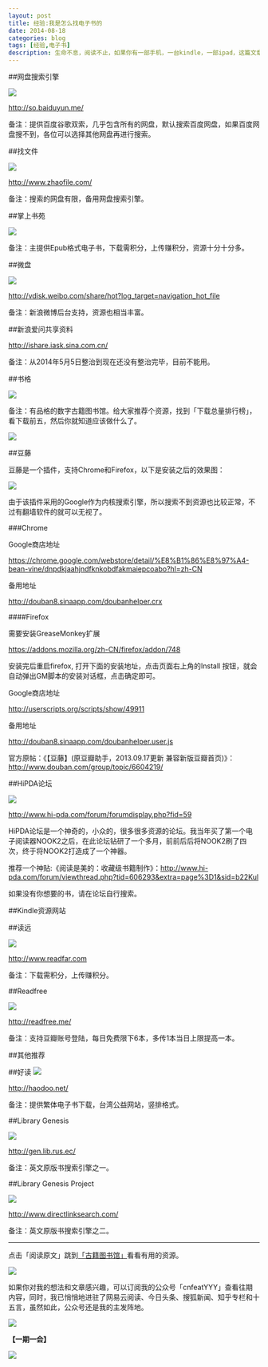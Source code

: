 ```yaml
---
layout: post
title: 经验:我是怎么找电子书的
date: 2014-08-18
categories: blog
tags: [经验,电子书]
description: 生命不息，阅读不止，如果你有一部手机，一台kindle，一部ipad，这篇文章都适合你看看。
---
```



##网盘搜索引擎

![](http://cnfeat.qiniudn.com/Image-2014-08-13-21-22-27.jpg)

http://so.baiduyun.me/

备注：提供百度谷歌双索，几乎包含所有的网盘，默认搜索百度网盘，如果百度网盘搜不到，各位可以选择其他网盘再进行搜索。

##找文件

![](http://cnfeat.qiniudn.com/Image-2014-08-13-21-45-51.jpg)

http://www.zhaofile.com/

备注：搜索的网盘有限，备用网盘搜索引擎。

##掌上书苑

![](http://cnfeat.qiniudn.com/Image-2014-08-13-22-00-08.jpg)

备注：主提供Epub格式电子书，下载需积分，上传赚积分，资源十分十分多。



##微盘

![](http://cnfeat.qiniudn.com/Image-2014-08-13-21-48-24.jpg)

http://vdisk.weibo.com/share/hot?log_target=navigation_hot_file

备注：新浪微博后台支持，资源也相当丰富。



##新浪爱问共享资料

http://ishare.iask.sina.com.cn/

备注：从2014年5月5日整治到现在还没有整治完毕，目前不能用。


##书格

![](http://cnfeat.qiniudn.com/Image-2014-08-13-22-12-31.jpg)

备注：有品格的数字古籍图书馆。给大家推荐个资源，找到「下载总量排行榜」，看下载前五，然后你就知道应该做什么了。

![](http://cnfeat.qiniudn.com/Image-2014-08-13-21-57-39.jpg)



##豆藤

豆藤是一个插件，支持Chrome和Firefox，以下是安装之后的效果图：

![](http://cnfeat.qiniudn.com/Image-2014-08-13-21-10-39.jpg)

由于该插件采用的Google作为内核搜索引擎，所以搜索不到资源也比较正常，不过有翻墙软件的就可以无视了。


###Chrome

Google商店地址

https://chrome.google.com/webstore/detail/%E8%B1%86%E8%97%A4-bean-vine/dnpdkjaahjndfknkobdfakmaiepcoabo?hl=zh-CN

备用地址

http://douban8.sinaapp.com/doubanhelper.crx


####Firefox

需要安装GreaseMonkey扩展

https://addons.mozilla.org/zh-CN/firefox/addon/748

安装完后重启firefox, 打开下面的安装地址，点击页面右上角的Install 按钮，就会自动弹出GM脚本的安装对话框，点击确定即可。 


Google商店地址 

http://userscripts.org/scripts/show/49911 

备用地址
 
http://douban8.sinaapp.com/doubanhelper.user.js


官方原帖：《【豆藤】(原豆瓣助手，2013.09.17更新 兼容新版豆瓣首页)》：http://www.douban.com/group/topic/6604219/


##HiPDA论坛

![](http://cnfeat.qiniudn.com/Image-2014-08-13-21-20-30.jpg)

http://www.hi-pda.com/forum/forumdisplay.php?fid=59

HiPDA论坛是一个神奇的，小众的，很多很多资源的论坛。我当年买了第一个电子阅读器NOOK2之后，在此论坛钻研了一个多月，前前后后将NOOK2刷了四次，终于将NOOK2打造成了一个神器。

推荐一个神贴:《阅读是美的：收藏级书籍制作》：http://www.hi-pda.com/forum/viewthread.php?tid=606293&extra=page%3D1&sid=b22Kul

如果没有你想要的书，请在论坛自行搜索。



##Kindle资源网站

##读远

![](http://cnfeat.qiniudn.com/Image-2014-08-13-21-36-41.jpg)

http://www.readfar.com

备注：下载需积分，上传赚积分。

##Readfree 

![](http://cnfeat.qiniudn.com/Image-2014-08-13-21-35-50.jpg)

http://readfree.me/ 

备注：支持豆瓣账号登陆，每日免费限下6本，多传1本当日上限提高一本。



##其他推荐

##好读
![](http://cnfeat.qiniudn.com/Image-2014-08-13-21-39-16.jpg)

http://haodoo.net/

备注：提供繁体电子书下载，台湾公益网站，竖排格式。

##Library Genesis

![](http://cnfeat.qiniudn.com/Image-2014-08-13-21-37-29.jpg)

http://gen.lib.rus.ec/

备注：英文原版书搜索引擎之一。

##Library Genesis Project

![](http://cnfeat.qiniudn.com/Image-2014-08-13-21-41-59.jpg)

http://www.directlinksearch.com/

备注：英文原版书搜索引擎之二。

----

点击「阅读原文」跳到[「古籍图书馆」](http://shuge.org/)看看有用的资源。

![](http://cnfeat.qiniudn.com/mHDSX.png)

如果你对我的想法和文章感兴趣，可以订阅我的公众号「cnfeatYYY」查看往期内容，同时，我已悄悄地进驻了网易云阅读、今日头条、搜狐新闻、知乎专栏和十五言，虽然如此，公众号还是我的主发阵地。

![](http://cnfeat.qiniudn.com/signitrue-2014-07-11.png)


**【一期一会】**

![](http://cnfeat.qiniudn.com/ac6d2481e65401a.jpg)
















